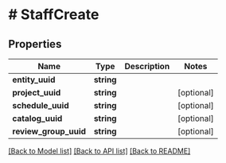 # # StaffCreate

## Properties

Name | Type | Description | Notes
------------ | ------------- | ------------- | -------------
**entity_uuid** | **string** |  |
**project_uuid** | **string** |  | [optional]
**schedule_uuid** | **string** |  | [optional]
**catalog_uuid** | **string** |  | [optional]
**review_group_uuid** | **string** |  | [optional]

[[Back to Model list]](../../README.md#models) [[Back to API list]](../../README.md#endpoints) [[Back to README]](../../README.md)
